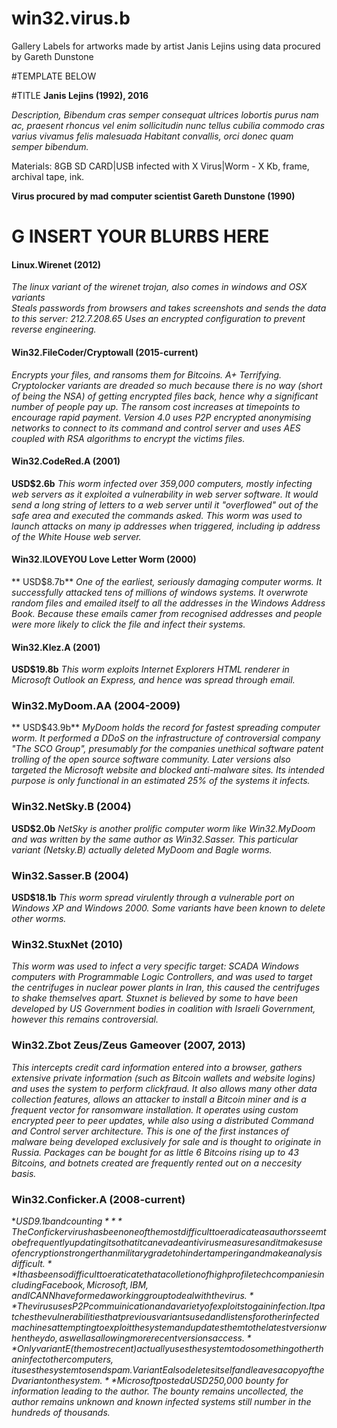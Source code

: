 # win32.virus.b
Gallery Labels for artworks made by artist Janis Lejins using data procured by Gareth Dunstone

#TEMPLATE BELOW


#TITLE
**Janis Lejins (1992), 2016**

*Description, Bibendum cras semper consequat ultrices lobortis purus nam ac, praesent rhoncus vel enim sollicitudin nunc tellus cubilia commodo cras varius vivamus felis malesuada Habitant convallis, orci donec quam semper bibendum.*

Materials: 8GB SD CARD|USB infected with X Virus|Worm - X Kb, frame, archival tape, ink. 

**Virus procured by mad computer scientist Gareth Dunstone (1990)**

# G INSERT YOUR BLURBS HERE
#### Linux.Wirenet (2012)
*The linux variant of the wirenet trojan, also comes in windows and OSX variants*  
*Steals passwords from browsers and takes screenshots and sends the data to this server: 212.7.208.65*
*Uses an encrypted configuration to prevent reverse engineering.*

#### Win32.FileCoder/Cryptowall (2015-current)
*Encrypts your files, and ransoms them for Bitcoins.*
*A+ Terrifying.*
*Cryptolocker variants are dreaded so much because there is no way (short of being the NSA) of getting encrypted files back, hence why a significant number of people pay up.*
*The ransom cost increases at timepoints to encourage rapid payment.*
*Version 4.0 uses P2P encrypted anonymising networks to connect to its command and control server and uses AES coupled with RSA algorithms to encrypt the victims files.*

#### Win32.CodeRed.A (2001)
**USD$2.6b**
*This worm infected over 359,000 computers, mostly infecting web servers as it exploited a vulnerability in web server software.*
*It would send a long string of letters to a web server until it "overflowed" out of the safe area and executed the commands asked.*
*This worm was used to launch attacks on many ip addresses when triggered, including ip address of the White House web server.*

#### Win32.ILOVEYOU Love Letter Worm (2000)
** USD$8.7b**
*One of the earliest, seriously damaging computer worms.*
*It successfully attacked tens of millions of windows systems. It overwrote random files and emailed itself to all the addresses in the Windows Address Book.*
*Because these emails camer from recognised addresses and people were more likely to click the file and infect their systems.*

#### Win32.Klez.A (2001)
**USD$19.8b**
*This worm exploits Internet Explorers HTML renderer in Microsoft Outlook an Express, and hence was spread through email.*

### Win32.MyDoom.AA (2004-2009)
** USD$43.9b**
*MyDoom holds the record for fastest spreading computer worm.*
*It performed a DDoS on the infrastructure of controversial company "The SCO Group", presumably for the companies unethical software patent trolling of the open source software community. Later versions also targeted the Microsoft website and blocked anti-malware sites.*
*Its intended purpose is only functional in an estimated 25% of the systems it infects.*

### Win32.NetSky.B (2004)
**USD$2.0b**
*NetSky is another prolific computer worm like Win32.MyDoom and was written by the same author as Win32.Sasser.*
*This particular variant (Netsky.B) actually deleted MyDoom and Bagle worms.*

### Win32.Sasser.B (2004) 
**USD$18.1b**
*This worm spread virulently through a vulnerable port on Windows XP and Windows 2000.*
*Some variants have been known to delete other worms.*

### Win32.StuxNet (2010)
*This worm was used to infect a very specific target: SCADA Windows computers with Programmable Logic Controllers, and was used to target the centrifuges in nuclear power plants in Iran, this caused the centrifuges to shake themselves apart.*
*Stuxnet is believed by some to have been developed by US Government bodies in coalition with Israeli Government, however this remains controversial.*

### Win32.Zbot Zeus/Zeus Gameover (2007, 2013)
*This intercepts credit card information entered into a browser, gathers extensive private information (such as Bitcoin wallets and website logins) and uses the system to perform clickfraud.*
*It also allows many other data collection features, allows an attacker to install a Bitcoin miner and is a frequent vector for ransomware installation.*
*It operates using custom encrypted peer to peer updates, while also using a distributed Command and Control server architecture.*
*This is one of the first instances of malware being developed exclusively for sale and is thought to originate in Russia. Packages can be bought for as little 6 Bitcoins rising up to 43 Bitcoins, and botnets created are frequently rented out on a neccesity basis.*

### Win32.Conficker.A (2008-current) 
**USD$9.1b and counting**
*The Conficker virus has been one of the most difficult to eradicate as authors seem to be frequently updating it so that it can evade antivirus measures and it makes use of encryption stronger than military grade to hinder tampering and make analysis difficult.*
*It has been so difficult to eraticate that a colletion of high profile tech companies including Facebook, Microsoft, IBM, and ICANN have formed a working group to deal with the virus.*
*The virus uses P2P commuinication and a variety of exploits to gain infection. It patches the vulnerabilities that previous variants used and listens for other infected machines attempting to exploit the system and updates them to the latest version when they do, as well as allowing more recent versions access.*
*Only variant E (the most recent) actually uses the system to do something other than infect other computers, it uses the system to send spam. Variant E also deletes itself and leaves a copy of the D variant on the system.*
*Microsoft posted a USD$250,000 bounty for information leading to the author.*
*The bounty remains uncollected, the author remains unknown and known infected systems still number in the hundreds of thousands.*
